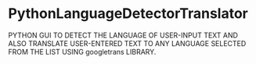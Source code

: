 # PythonLanguageDetectorTranslator
PYTHON GUI TO DETECT THE LANGUAGE OF USER-INPUT TEXT AND ALSO TRANSLATE USER-ENTERED TEXT TO ANY LANGUAGE SELECTED FROM THE LIST USING googletrans LIBRARY.
